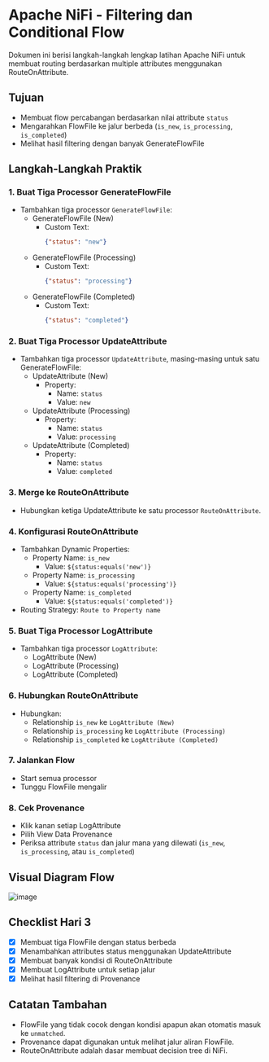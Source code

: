 # Apache NiFi - Filtering dan Conditional Flow

Dokumen ini berisi langkah-langkah lengkap latihan Apache NiFi untuk membuat routing berdasarkan multiple attributes menggunakan RouteOnAttribute.

## Tujuan

- Membuat flow percabangan berdasarkan nilai attribute `status`
- Mengarahkan FlowFile ke jalur berbeda (`is_new`, `is_processing`, `is_completed`)
- Melihat hasil filtering dengan banyak GenerateFlowFile

## Langkah-Langkah Praktik

### 1. Buat Tiga Processor GenerateFlowFile

- Tambahkan tiga processor `GenerateFlowFile`:
  - GenerateFlowFile (New)
    - Custom Text:
      ```json
      {"status": "new"}
      ```
  - GenerateFlowFile (Processing)
    - Custom Text:
      ```json
      {"status": "processing"}
      ```
  - GenerateFlowFile (Completed)
    - Custom Text:
      ```json
      {"status": "completed"}
      ```

### 2. Buat Tiga Processor UpdateAttribute

- Tambahkan tiga processor `UpdateAttribute`, masing-masing untuk satu GenerateFlowFile:
  - UpdateAttribute (New)
    - Property:
      - Name: `status`
      - Value: `new`
  - UpdateAttribute (Processing)
    - Property:
      - Name: `status`
      - Value: `processing`
  - UpdateAttribute (Completed)
    - Property:
      - Name: `status`
      - Value: `completed`

### 3. Merge ke RouteOnAttribute

- Hubungkan ketiga UpdateAttribute ke satu processor `RouteOnAttribute`.

### 4. Konfigurasi RouteOnAttribute

- Tambahkan Dynamic Properties:
  - Property Name: `is_new`
    - Value: `${status:equals('new')}`
  - Property Name: `is_processing`
    - Value: `${status:equals('processing')}`
  - Property Name: `is_completed`
    - Value: `${status:equals('completed')}`
- Routing Strategy: `Route to Property name`

### 5. Buat Tiga Processor LogAttribute

- Tambahkan tiga processor `LogAttribute`:
  - LogAttribute (New)
  - LogAttribute (Processing)
  - LogAttribute (Completed)

### 6. Hubungkan RouteOnAttribute

- Hubungkan:
  - Relationship `is_new` ke `LogAttribute (New)`
  - Relationship `is_processing` ke `LogAttribute (Processing)`
  - Relationship `is_completed` ke `LogAttribute (Completed)`

### 7. Jalankan Flow

- Start semua processor
- Tunggu FlowFile mengalir

### 8. Cek Provenance

- Klik kanan setiap LogAttribute
- Pilih View Data Provenance
- Periksa attribute `status` dan jalur mana yang dilewati (`is_new`, `is_processing`, atau `is_completed`)

## Visual Diagram Flow

![image](https://github.com/user-attachments/assets/0588bee4-802e-49f4-bd13-6a8c53aa5c27)











## Checklist Hari 3

- [x] Membuat tiga FlowFile dengan status berbeda
- [x] Menambahkan attributes status menggunakan UpdateAttribute
- [x] Membuat banyak kondisi di RouteOnAttribute
- [x] Membuat LogAttribute untuk setiap jalur
- [x] Melihat hasil filtering di Provenance

## Catatan Tambahan

- FlowFile yang tidak cocok dengan kondisi apapun akan otomatis masuk ke `unmatched`.
- Provenance dapat digunakan untuk melihat jalur aliran FlowFile.
- RouteOnAttribute adalah dasar membuat decision tree di NiFi.

